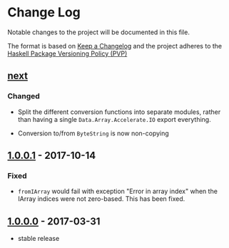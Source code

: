 # Change Log

Notable changes to the project will be documented in this file.

The format is based on [Keep a Changelog](http://keepachangelog.com/) and the
project adheres to the [Haskell Package Versioning
Policy (PVP)](https://pvp.haskell.org)

## [next]
### Changed
 * Split the different conversion functions into separate modules, rather than
   having a single `Data.Array.Accelerate.IO` export everything.

 * Conversion to/from `ByteString` is now non-copying

## [1.0.0.1] - 2017-10-14
### Fixed
 * `fromIArray` would fail with exception "Error in array index" when the IArray
   indices were not zero-based. This has been fixed.

## [1.0.0.0] - 2017-03-31
  * stable release


[next]:       https://github.com/AccelerateHS/accelerate-io/compare/1.0.0.1...HEAD
[1.0.0.1]:    https://github.com/AccelerateHS/accelerate-io/compare/1.0.0.0...1.0.0.1
[1.0.0.0]:    https://github.com/AccelerateHS/accelerate-io/compare/0.15.1.0...1.0.0.0

